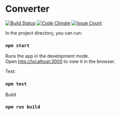 # Converter

[![Build Status](https://travis-ci.org/lisperow/converter.svg?branch=master)](https://travis-ci.org/lisperow/converter)
[![Code Climate](https://codeclimate.com/github/lisperow/converter/badges/gpa.svg)](https://codeclimate.com/github/lisperow/converter)
[![Issue Count](https://codeclimate.com/github/lisperow/converter/badges/issue_count.svg)](https://codeclimate.com/github/lisperow/converter)

In the project directory, you can run:

### `npm start`

Runs the app in the development mode.<br>
Open [http://localhost:3000](http://localhost:3000) to view it in the browser.

Test:

### `npm test`

Build

### `npm run build`
